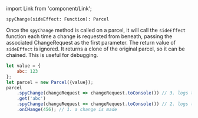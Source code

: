 import Link from 'component/Link';

```flow
spyChange(sideEffect: Function): Parcel
```

Once the `spyChange` method is called on a parcel, it will call the `sideEffect` function each time a change is requested from beneath, passing the associated <Link to="/api/ChangeRequest">ChangeRequest</Link> as the first parameter. The return value of `sideEffect` is ignored. It returns a clone of the original parcel, so it can be chained. This is useful for debugging.

```js
let value = {
    abc: 123
};
let parcel = new Parcel({value});
parcel
    .spyChange(changeRequest => changeRequest.toConsole()) // 3. logs the change request to the console (containing {abc: 456})
    .get('abc')
    .spyChange(changeRequest => changeRequest.toConsole()) // 2. logs the change request to the console (containing 456)
    .onCHange(456); // 1. a change is made
```
